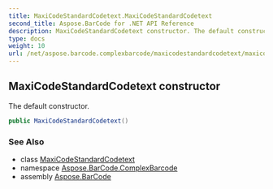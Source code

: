 ```yaml
---
title: MaxiCodeStandardCodetext.MaxiCodeStandardCodetext
second_title: Aspose.BarCode for .NET API Reference
description: MaxiCodeStandardCodetext constructor. The default constructor
type: docs
weight: 10
url: /net/aspose.barcode.complexbarcode/maxicodestandardcodetext/maxicodestandardcodetext/
---
```

## MaxiCodeStandardCodetext constructor

The default constructor.

```csharp
public MaxiCodeStandardCodetext()
```

### See Also

* class [MaxiCodeStandardCodetext](../)
* namespace [Aspose.BarCode.ComplexBarcode](../../maxicodestandardcodetext/)
* assembly [Aspose.BarCode](../../../)


